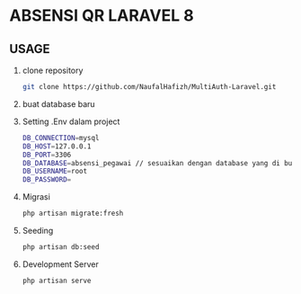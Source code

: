 # ABSENSI QR LARAVEL 8

## USAGE

1. clone repository

    ```bash
    git clone https://github.com/NaufalHafizh/MultiAuth-Laravel.git
    ```

2. buat database baru
3. Setting .Env dalam project

    ```bash
    DB_CONNECTION=mysql
    DB_HOST=127.0.0.1
    DB_PORT=3306
    DB_DATABASE=absensi_pegawai // sesuaikan dengan database yang di buat
    DB_USERNAME=root
    DB_PASSWORD=
    ```

4. Migrasi

    ```bash
    php artisan migrate:fresh
    ```

5. Seeding

    ```bash
    php artisan db:seed
    ```

6. Development Server

    ```bash
    php artisan serve
    ```
